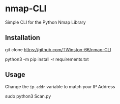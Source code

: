 # nmap-CLI
Simple CLI for the Python Nmap Library 

## Installation
git clone https://github.com/TWinston-66/nmap-CLI

python3 -m pip install -r requirements.txt

## Usage 
Change the `ip_addr` variable to match your IP Address 

sudo python3 Scan.py
